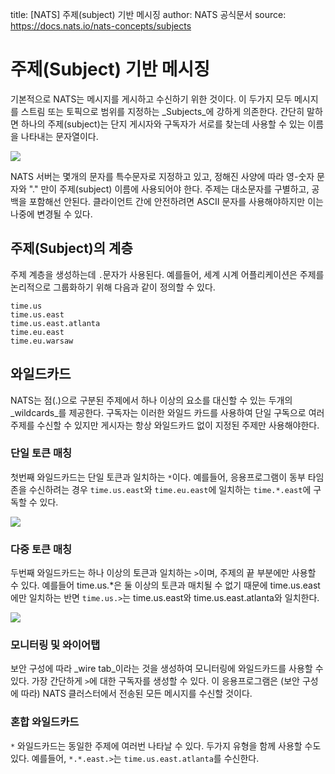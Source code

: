 title: [NATS] 주제(subject) 기반 메시징
author: NATS 공식문서
source: https://docs.nats.io/nats-concepts/subjects 

# 주제(Subject) 기반 메시징

기본적으로 NATS는 메시지를 게시하고 수신하기 위한 것이다. 이 두가지 모두 메시지를 스트림 또는 토픽으로 범위를 지정하는 _Subjects_에 강하게 의존한다. 간단히 말하면 하나의 주제(subject)는 단지 게시자와 구독자가 서로를 찾는데 사용할 수 있는 이름을 나타내는 문자열이다. 

![](https://gblobscdn.gitbook.com/assets%2F-LqMYcZML1bsXrN3Ezg0%2F-LqMZac7AGFpQY7ewbGi%2F-LqMZftZF2C39fSwp6zq%2Fsubjects1.svg?alt=media)

NATS 서버는 몇개의 문자를 특수문자로 지정하고 있고, 정해진 사양에 따라 영-숫자 문자와 "." 만이 주제(subject) 이름에 사용되어야 한다. 주제는 대소문자를 구별하고, 공백을 포함해선 안된다. 클라이언트 간에 안전하려면 ASCII 문자를 사용해야하지만 이는 나중에 변경될 수 있다.

## 주제(Subject)의 계층

주제 계층을 생성하는데 `.`문자가 사용된다. 예를들어, 세계 시계 어플리케이션은 주제를 논리적으로 그룹화하기 위해 다음과 같이 정의할 수 있다.

```markup
time.us
time.us.east
time.us.east.atlanta
time.eu.east
time.eu.warsaw
```

## 와일드카드

NATS는 점(.)으로 구분된 주제에서 하나 이상의 요소를 대신할 수 있는 두개의 _wildcards_를 제공한다. 구독자는 이러한 와일드 카드를 사용하여 단일 구독으로 여러 주제를 수신할 수 있지만 게시자는 항상 와일드카드 없이 지정된 주제만 사용해야한다.
 
### 단일 토큰 매칭

첫번째 와일드카드는 단일 토큰과 일치하는 `*`이다. 예를들어, 응용프로그램이 동부 타임존을 수신하려는 경우 `time.us.east`와 `time.eu.east`에 일치하는 `time.*.east`에 구독할 수 있다.

![](https://gblobscdn.gitbook.com/assets%2F-LqMYcZML1bsXrN3Ezg0%2F-LqMZac7AGFpQY7ewbGi%2F-LqMZftc5Yt_LEI224RE%2Fsubjects2.svg?alt=media)

### 다중 토큰 매칭

두번째 와일드카드는 하나 이상의 토큰과 일치하는 `>`이며, 주제의 끝 부분에만 사용할 수 있다. 예를들어 time.us.*은 둘 이상의 토큰과 매치될 수 없기 때문에 time.us.east에만 일치하는 반면 `time.us.>`는 time.us.east와 time.us.east.atlanta와 일치한다.

![](https://gblobscdn.gitbook.com/assets%2F-LqMYcZML1bsXrN3Ezg0%2F-LqMZac7AGFpQY7ewbGi%2F-LqMZfteO4zWGmIbkFHf%2Fsubjects3.svg?alt=media)

### 모니터링 및 와이어탭

보안 구성에 따라 _wire tab_이라는 것을 생성하여 모니터링에 와일드카드를 사용할 수 있다. 가장 간단하게 `>`에 대한 구독자를 생성할 수 있다. 이 응용프로그램은 (보안 구성에 따라) NATS 클러스터에서 전송된 모든 메시지를 수신할 것이다.

### 혼합 와일드카드

`*` 와일드카드는 동일한 주제에 여러번 나타날 수 있다. 두가지 유형을 함께 사용할 수도 있다. 예를들어, `*.*.east.>`는 `time.us.east.atlanta`를 수신한다.
